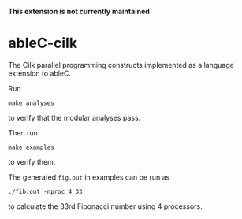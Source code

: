 **This extension is not currently maintained**

# ableC-cilk

The Cilk parallel programming constructs implemented as a language
extension to ableC.

Run
```
make analyses
```
to verify that the modular analyses pass.

Then run
```
make examples
```
to verify them.

The generated `fig.out` in examples can be run as
```
./fib.out -nproc 4 33
```
to calculate the 33rd Fibonacci number using 4 processors.

